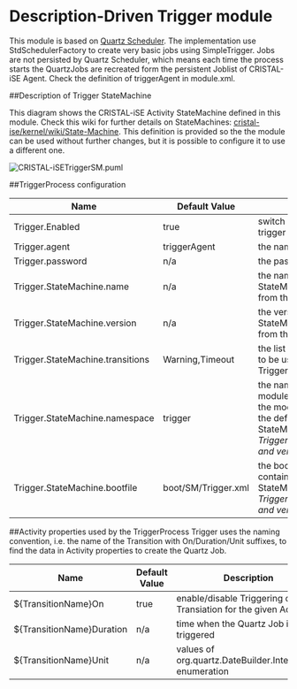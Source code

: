 # Description-Driven Trigger module

This module is based on [Quartz Scheduler](http://www.quartz-scheduler.org/). The implementation use StdSchedulerFactory to create very basic jobs using SimpleTrigger. Jobs are not persisted by Quartz Scheduler, which means each time the process starts the QuartzJobs are recreated form the persistent Joblist of CRISTAL-iSE Agent. Check the definition of triggerAgent in module.xml.

##Description of Trigger StateMachine

This diagram shows the CRISTAL-iSE Activity StateMachine defined in this module. Check this wiki for further details on StateMachines: [cristal-ise/kernel/wiki/State-Machine](https://github.com/cristal-ise/kernel/wiki/State-Machine). This definition is provided so the the module can be used without further changes, but it is possible to configure it to use a different one.

![CRISTAL-iSETriggerSM.puml](http://uml.mvnsearch.org/gist/f5a862d0bb01c192a6c34f0259f3b469)

##TriggerProcess configuration

| Name                             |  Default Value      | Description |
|----------------------------------|---------------------|-------------|
| Trigger.Enabled                  | true                | switch on/off the entire trigger |
| Trigger.agent                    | triggerAgent        | the name of the agent |
| Trigger.password                 | n/a                 | the password of the agent |
| Trigger.StateMachine.name        | n/a                 | the name of the required StateMachine to retrieve from the backend |
| Trigger.StateMachine.version     | n/a                 | the version of the required StateMachine to retrieve from the backend |
| Trigger.StateMachine.transitions | Warning,Timeout     | the list of Transition names to be used by the TriggerProcess |
| Trigger.StateMachine.namespace   | trigger             | the namespace of the module, i.e. ns attribute in the module.xml, containing the definition of StateMachine. Use _Trigger.StateMachine.name and version_ if possbile |
| Trigger.StateMachine.bootfile    | boot/SM/Trigger.xml | the bootstrap file containing the definition of StateMachine. Use _Trigger.StateMachine.name and version_ if possbile |

##Activity properties used by the TriggerProcess
Trigger uses the naming convention, i.e. the name of the Transition with On/Duration/Unit suffixes, to find the data in Activity properties to create the Quartz Job.

| Name                      | Default Value | Description |
|---------------------------|---------------|-------------|
| ${TransitionName}On       | true          | enable/disable Triggering of this Transiation for the given Activity |
| ${TransitionName}Duration | n/a           | time when the Quartz Job is triggered |
| ${TransitionName}Unit     | n/a           | values of org.quartz.DateBuilder.IntervalUnit enumeration |
